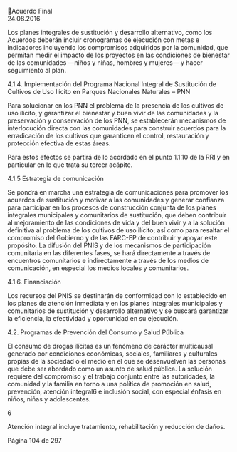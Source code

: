 Acuerdo Final  
24.08.2016 
 
Los  planes  integrales  de  sustitución  y  desarrollo  alternativo,  como  los  Acuerdos  deberán  incluir 
cronogramas  de  ejecución  con  metas  e  indicadores  incluyendo  los  compromisos  adquiridos  por  la 
comunidad,  que  permitan  medir  el  impacto  de  los  proyectos  en  las  condiciones  de  bienestar  de  las 
comunidades —niños y niñas, hombres y mujeres— y hacer seguimiento al plan. 
 
4.1.4.  Implementación  del  Programa  Nacional  Integral  de  Sustitución  de  Cultivos  de  Uso  Ilícito  en 
Parques Nacionales Naturales –  PNN 
 
Para  solucionar  en  los  PNN  el  problema  de  la  presencia  de  los  cultivos  de  uso  ilícito,  y  garantizar  el 
bienestar y buen vivir de las comunidades y la preservación y conservación de los PNN, se establecerán 
mecanismos de interlocución directa con las comunidades para construir acuerdos para la erradicación 
de los cultivos que garanticen el control, restauración y protección efectiva de estas áreas. 
 
Para estos efectos se partirá de lo acordado en el punto 1.1.10 de la RRI y en particular en lo que trata su 
tercer acápite.  
 
4.1.5 Estrategia de comunicación 
 
Se  pondrá  en  marcha  una  estrategia  de  comunicaciones  para  promover  los  acuerdos  de  sustitución  y 
motivar a las comunidades y generar confianza para participar en los procesos de construcción conjunta 
de los planes integrales municipales y comunitarios de sustitución, que deben contribuir al mejoramiento 
de las condiciones de vida y del buen vivir y a la solución definitiva al problema de los cultivos de uso 
ilícito; así como para resaltar el compromiso del Gobierno y de las FARC-EP de contribuir y apoyar este 
propósito. La difusión del PNIS y de los mecanismos de participación comunitaria en las diferentes fases, 
se hará directamente a través de encuentros comunitarios e indirectamente a través de los medios de 
comunicación, en especial los medios locales y comunitarios. 
 
4.1.6. Financiación 
 
Los recursos del PNIS se destinarán de conformidad con lo establecido en los planes de atención inmediata 
y en los planes integrales municipales y comunitarios de sustitución y desarrollo alternativo y se buscará 
garantizar la eficiencia, la efectividad y oportunidad en su ejecución. 
 
4.2. Programas de Prevención del Consumo y Salud Pública  
 
El  consumo  de  drogas  ilícitas  es  un  fenómeno  de  carácter  multicausal  generado  por  condiciones 
económicas, sociales, familiares y culturales propias de la sociedad o el medio en el que se desenvuelven 
las  personas  que  debe  ser  abordado  como  un  asunto  de  salud  pública.    La  solución  requiere  del 
compromiso y el trabajo conjunto entre las autoridades, la comunidad y la familia en torno a una política 
de promoción en salud, prevención, atención integral6 e inclusión social, con especial énfasis en niños, 
niñas y adolescentes. 
 
                                                             
6 

Atención integral incluye tratamiento, rehabilitación y reducción de daños.  

Página 104 de 297 
 


